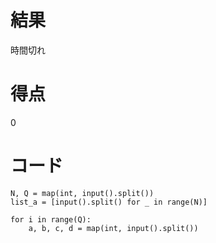 # 結果
時間切れ

# 得点
0

# コード
```
N, Q = map(int, input().split())
list_a = [input().split() for _ in range(N)]

for i in range(Q):
    a, b, c, d = map(int, input().split())
```